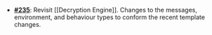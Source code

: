   -  [**#235**](https://github.com/anoma/nspec/pull/235): Revisit [[Decryption Engine]]. Changes to the messages,
  environment, and behaviour types to conform the recent template changes.
